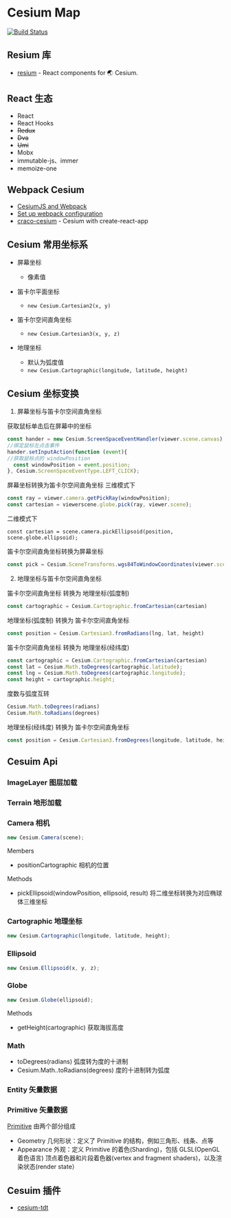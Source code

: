 # Cesium Map

[![Build Status](https://www.travis-ci.org/liuvigongzuoshi/cesium-react.svg?branch=master)](https://www.travis-ci.org/liuvigongzuoshi/cesium-react)

## Resium 库

- [resium](https://github.com/darwin-education/resium#readme) - React components for 🌏 Cesium.

## React 生态

- React
- React Hooks
- ~~Redux~~
- ~~Dva~~
- ~~Umi~~
- Mobx
- immutable-js、immer
- memoize-one

## Webpack Cesium

- [CesiumJS and Webpack](https://cesium.com/docs/tutorials/cesium-and-webpack/)
- [Set up webpack configuration](https://resium.darwineducation.com/installation#2-set-up-webpack-configuration)
- [craco-cesium](https://github.com/darwin-education/craco-cesium#readme) - Cesium with create-react-app

## Cesium 常用坐标系

- 屏幕坐标

  - 像素值

- 笛卡尔平面坐标

  - `new Cesium.Cartesian2(x, y)`

- 笛卡尔空间直角坐标

  - `new Cesium.Cartesian3(x, y, z)`

- 地理坐标
  - 默认为弧度值
  - `new Cesium.Cartographic(longitude, latitude, height)`

## Cesium 坐标变换

1. 屏幕坐标与笛卡尔空间直角坐标

获取鼠标单击后在屏幕中的坐标

```js
const hander = new Cesium.ScreenSpaceEventHandler(viewer.scene.canvas);
//绑定鼠标左点击事件
hander.setInputAction(function (event){
//获取鼠标点的 windowPosition
  const windowPosition = event.position;
}, Cesium.ScreenSpaceEventType.LEFT_CLICK);
```

屏幕坐标转换为笛卡尔空间直角坐标
三维模式下

```js
const ray = viewer.camera.getPickRay(windowPosition);
const cartesian = viewerscene.globe.pick(ray, viewer.scene);
```
二维模式下
```
const cartesian = scene.camera.pickEllipsoid(position, scene.globe.ellipsoid);
```

笛卡尔空间直角坐标转换为屏幕坐标
```js
const pick = Cesium.SceneTransforms.wgs84ToWindowCoordinates(viewer.scene, cartesian);
```
2. 地理坐标与笛卡尔空间直角坐标

 笛卡尔空间直角坐标 转换为 地理坐标(弧度制)

```js
const cartographic = Cesium.Cartographic.fromCartesian(cartesian)
```

地理坐标(弧度制) 转换为 笛卡尔空间直角坐标

``` js
const position = Cesium.Cartesian3.fromRadians(lng, lat, height)
```

笛卡尔空间直角坐标 转换为 地理坐标(经纬度)

```js
const cartographic = Cesium.Cartographic.fromCartesian(cartesian) 
const lat = Cesium.Math.toDegrees(cartographic.latitude);
const lng = Cesium.Math.toDegrees(cartographic.longitude);
const height = cartographic.height;
```

度数与弧度互转 

```js
Cesium.Math.toDegrees(radians)
Cesium.Math.toRadians(degrees)
```

地理坐标(经纬度) 转换为 笛卡尔空间直角坐标

```js
const position = Cesium.Cartesian3.fromDegrees(longitude, latitude, height)
```

## Cesuim Api

### ImageLayer 图层加载

### Terrain 地形加载

### Camera 相机

```js
new Cesium.Camera(scene);
```

Members

- positionCartographic 相机的位置

Methods

- pickEllipsoid(windowPosition, ellipsoid, result) 将二维坐标转换为对应椭球体三维坐标

### Cartographic 地理坐标

```js
new Cesium.Cartographic(longitude, latitude, height);
```

### Ellipsoid

```js
new Cesium.Ellipsoid(x, y, z);
```

### Globe

```js
new Cesium.Globe(ellipsoid);
```

Methods

- getHeight(cartographic) 获取海拔高度

### Math

- toDegrees(radians) 弧度转为度的十进制
- Cesium.Math..toRadians(degrees) 度的十进制转为弧度

### Entity 矢量数据

### Primitive 矢量数据

[Primitive](https://cesium.com/docs/cesiumjs-ref-doc/Primitive.html?classFilter=Primitive) 由两个部分组成

- Geometry 几何形状：定义了 Primitive 的结构，例如三角形、线条、点等
- Appearance 外观：定义 Primitive 的着色(Sharding)，包括 GLSL(OpenGL着色语言) 顶点着色器和片段着色器(vertex and fragment shaders)，以及渲染状态(render state）

## Cesuim 插件

- [cesium-tdt](https://github.com/ngcc-tdt/plugin/tree/master/cesiumTdt)
